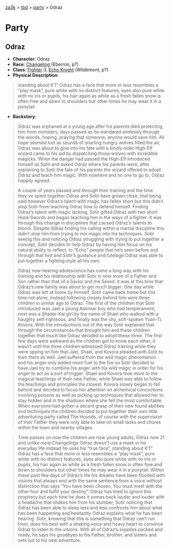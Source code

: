 [za3k](/) > [tbd](/tbd/) > [party](/tbd/party/party) > Odraz

# Party
## Odraz

- **Character**: Odraz
- **Race**: [Changeling](http://dnd5e.wikidot.com/changeling) (Eberron, p?)
- **Class**: [Fighter](http://dnd5e.wikidot.com/fighter) 3, [Echo Knight](http://dnd5e.wikidot.com/fighter:echo-knight) (Wildemont, p?)
- **Physical Description**: 

> standing about 6’1” Odraz has a face that more or less resembles a “play mask”, pure white with no distinct features, eyes also pure white with no iris or pupils, his hair again as white as a fresh fallen snow is often free and down to shoulders but other times he may wear it in a ponytail

- **Backstory**:

> Odraz was orphaned at a young age after his parents died protecting him from monsters, days passed as he wandered aimlessly through the woods, hoping, praying that someone, anyone would save him. All hope seemed lost as sounds of snarling hungry wolves filled the air, Odraz was about to give into his fate until a kindly older High-Elf wizard came to his aid by dispatching those wolves with incredible magicks. When the danger had passed the High-Elf introduced himself as Sotír and asked Odraz where his parents were, after explaining to Sotír the fate of his parents the wizard offered to adopt Odraz and teach him magic. With nowhere and no one to go to, Odraz happily agreed.

> A couple of years passed and through their training and the time they’ve spent together Odraz and Sotír have grown close, that being said however Odraz’s talent with magic has fallen short but this didn’t stop Sotír from teaching Odraz how to defend himself. Finding Odraz’s talent with magic lacking, Sotír gifted Odraz with two short Hook Swords and began teaching him in the ways of a fighter. It was through this change in disciplines that caused Odraz’s talents to bloom. Despite Odraz finding his calling within a martial discipline this didn’t stop him from trying to mix magic into his techniques. Sotír seeing this and noticing Odraz struggling with trying to put together a concept, Sotír decides to help Odraz by having him focus on his natural ability to reflect, to “Echo” people that he’s seen before and through that hint and Sotír’s guidance and tutelage Odraz was able to put together a fighting style all his own.

> Odraz now nearing adolescence has come a long way with his training and his relationship with Sotír is now more of a Father and Son rather than that of a Savior and the Saved, it was at this time that Odraz’s new family was about to get much bigger. One day while Odraz was left at home by himself, Sotír came back home but this time not alone, instead following closely behind him were three children in similar age to Odraz. The first of the children that Sotír introduced was Jael a young Aasimar boy who had temperament, next was a Shadar-Kai girl by the name of Shael who walked with a haughty self-righteous, and finally was the shy, soft-spoken Yuan-Ti, Kovora. With the introductions out of the way Sotír explained that through the circumstances that brought him and these children together that much like Odraz decided to adopt these three. The first few days were awkward as the children got to know each other, it wasn’t until the three children witnessed Odraz training while they were spying on him that Jael, Shael, and Kovora pleaded with Sotír to train them as well. Jael suffered from the wild magic phenomenon and his anger only added more fuel to the fire so Sotír decided to have Jael try to combine his anger with his wild magic in order for his anger to act as a sort of trigger. Shael and Kovora took more to the magical teachings of their new Father, while Shael was able to follow the teachings and principles the closest, Kovora slowly began to fall behind and decided to focus her attention on alchemical concoctions involving poisons as well as picking up techniques that allowed her to stay hidden and in the shadows where she felt the most comfortable. When everyone had gotten a decent grasp of their new found abilities and techniques the children decided to put together their own little adventuring party called The Hounds, of course with the supervision of their Father they were only able to take on small tasks and chores within the town and nearby villages.

> Time passes on now the children are now young adults, Odraz now 21 and unlike most Changelings Odraz doesn’t use a mask in his everyday life instead he uses his “true face”, standing about 6’1” Odraz has a face that more or less resembles a “play mask”, pure white with no distinct features, eyes also pure white with no iris or pupils, his hair again as white as a fresh fallen snow is often free and down to shoulders but other times he may wear it in a ponytail. Within these past few days of Odraz’s life his dreams have been flooded with visions that always end with the same sentence from a voice without distinction that says “You have been chosen, You must meet with the other four and fulfill your destiny”. Odraz has tried to ignore this prophecy but each time he does it comes back louder and louder with a headache that shakes him from his slumber, Sotír noticing that Odraz has been able to sleep less and less confronts him about what has been happening and hesitantly Odraz explains what he has been hearing. Sotír, knowing that this is something that Odraz can’t run from, does his best with a shaking voice and heavy heart to convince Odraz to listen to the visions. With all of Odraz’s supplies packed and ready, he says his goodbyes to his Father, brother, and sisters and sets out to his new adventure.

